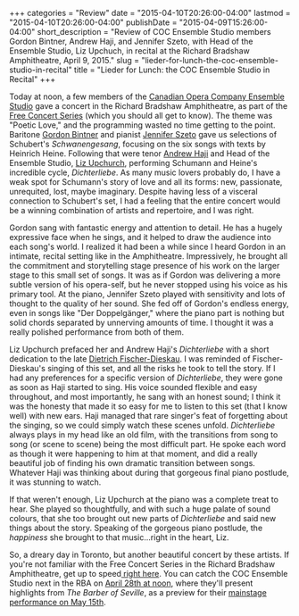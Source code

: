 +++
categories = "Review"
date = "2015-04-10T20:26:00-04:00"
lastmod = "2015-04-10T20:26:00-04:00"
publishDate = "2015-04-09T15:26:00-04:00"
short_description = "Review of COC Ensemble Studio members Gordon Bintner, Andrew Haji, and Jennifer Szeto, with Head of the Ensemble Studio, Liz Upchuch, in recital at the Richard Bradshaw Amphitheatre, April 9, 2015."
slug = "lieder-for-lunch-the-coc-ensemble-studio-in-recital"
title = "Lieder for Lunch: the COC Ensemble Studio in Recital"
+++

<p>
	Today at noon, a few members of the <a href="http://www.coc.ca/AboutTheCOC/CompanyMembers/EnsembleStudio.aspx" target="_blank" data-mce-href="http://www.coc.ca/AboutTheCOC/CompanyMembers/EnsembleStudio.aspx">Canadian Opera Company Ensemble Studio</a> gave a concert in the Richard Bradshaw Amphitheatre, as part of the <a href="http://www.coc.ca/PerformancesAndTickets/FreeConcertSeries.aspx" target="_blank" data-mce-href="http://www.coc.ca/PerformancesAndTickets/FreeConcertSeries.aspx">Free Concert Series</a> (which you should all get to know). The theme was "Poetic Love," and the programming wasted no time getting to the point. Baritone <a href="http://www.ariamanagement.com/en/nos-artistes/gordon-bintner-w/" target="_blank" data-mce-href="http://www.ariamanagement.com/en/nos-artistes/gordon-bintner-w/">Gordon Bintner</a> and pianist <a href="https://twitter.com/szetojenn" target="_blank" data-mce-href="https://twitter.com/szetojenn">Jennifer Szeto</a> gave us selections of Schubert's <em>Schwanengesang</em>, focusing on the six songs with texts by Heinrich Heine. Following that were tenor <a href="http://www.andrewhaji.com/" target="_blank" data-mce-href="http://www.andrewhaji.com/">Andrew Haji</a> and Head of the Ensemble Studio, <a href="http://schmopera.com/how-to-be-a-coach-with-liz-upchurch/" target="_blank" data-mce-href="/how-to-be-a-coach-with-liz-upchurch/">Liz Upchurch</a>, performing Schumann and Heine's incredible cycle, <em>Dichterliebe</em>. As many music lovers probably do, I have a weak spot for Schumann's story of love and all its forms: new, passionate, unrequited, lost, maybe imaginary. Despite having less of a visceral connection to Schubert's set, I had a feeling that the entire concert would be a winning combination of artists and repertoire, and I was right.
</p>
<p>
	Gordon sang with fantastic energy and attention to detail. He has a hugely expressive face when he sings, and it helped to draw the audience into each song's world. I realized it had been a while since I heard Gordon in an intimate, recital setting like in the Amphitheatre. Impressively, he brought all the commitment and storytelling stage presence of his work on the larger stage to this small set of songs. It was as if Gordon was delivering a more subtle version of his opera-self, but he never stopped using his voice as his primary tool. At the piano, Jennifer Szeto played with sensitivity and lots of thought to the quality of her sound. She fed off of Gordon's endless energy, even in songs like "Der Doppelgänger," where the piano part is nothing but solid chords separated by unnerving amounts of time. I thought it was a really polished performance from both of them.
</p>
<p>
	Liz Upchurch prefaced her and Andrew Haji's <em>Dichterliebe</em> with a short dedication to the late <a href="http://www.nytimes.com/2012/05/19/arts/music/dietrich-fischer-dieskau-german-baritone-dies-at-86.html" target="_blank" data-mce-href="http://www.nytimes.com/2012/05/19/arts/music/dietrich-fischer-dieskau-german-baritone-dies-at-86.html">Dietrich Fischer-Dieskau</a>. I was reminded of Fischer-Dieskau's singing of this set, and all the risks he took to tell the story. If I had any preferences for a specific version of <em>Dichterliebe</em>, they were gone as soon as Haji started to sing. His voice sounded flexible and easy throughout, and most importantly, he sang with an honest sound; I think it was the honesty that made it so easy for me to listen to this set (that I know well) with new ears. Haji managed that rare singer's feat of forgetting about the singing, so we could simply watch these scenes unfold. <em>Dichterliebe</em> always plays in my head like an old film, with the transitions from song to song (or scene to scene) being the most difficult part. He spoke each word as though it were happening to him at that moment, and did a really beautiful job of finding his own dramatic transition between songs. Whatever Haji was thinking about during that gorgeous final piano postlude, it was stunning to watch.
</p>
<p>
	If that weren't enough, Liz Upchurch at the piano was a complete treat to hear. She played so thoughtfully, and with such a huge palate of sound colours, that she too brought out new parts of <em>Dichterliebe</em> and said new things about the story. Speaking of the gorgeous piano postlude, the <em>happiness</em> she brought to that music...right in the heart, Liz.
</p>
<p>
	So, a dreary day in Toronto, but another beautiful concert by these artists. If you're not familiar with the Free Concert Series in the Richard Bradshaw Amphitheatre, get up to speed<a href="http://www.coc.ca/PerformancesAndTickets/FreeConcertSeries.aspx" target="_blank" data-mce-href="http://www.coc.ca/PerformancesAndTickets/FreeConcertSeries.aspx"> right here</a>. You can catch the COC Ensemble Studio next in the RBA on <a href="http://www.coc.ca/PerformancesAndTickets/FreeConcertSeries/April.aspx" target="_blank" data-mce-href="http://www.coc.ca/PerformancesAndTickets/FreeConcertSeries/April.aspx">April 28th at noon</a>, where they'll present highlights from <em>The Barber of Seville</em>, as a preview for their <a href="http://www.coc.ca/PerformancesAndTickets/1415Season/BarberofSeville/EnsembleStudioPerformance.aspx" target="_blank" data-mce-href="http://www.coc.ca/PerformancesAndTickets/1415Season/BarberofSeville/EnsembleStudioPerformance.aspx">mainstage performance on May 15th</a>.
</p>
